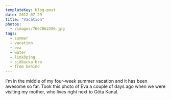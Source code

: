 ```yaml
---
templateKey: blog-post
date: 2012-07-29
title: "Vacation"
photos:
  - /images/7667862206.jpg
tags:
  - summer
  - vacation
  - eva
  - water
  - linköping
  - sjöbacka bro
  - from behind
---
```


I'm in the middle of my four-week summer vacation and it has been awesome so far. Took this photo of Eva a couple of days ago when we were visiting my mother, who lives right next to Göta Kanal.
